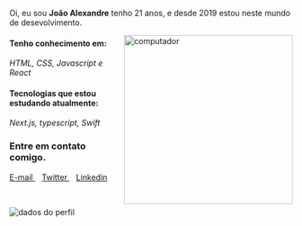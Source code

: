 Oi, eu sou **João Alexandre** tenho 21 anos, e desde 2019 estou neste mundo de desevolvimento.

<img src="https://user-images.githubusercontent.com/56983783/133364859-7274839c-e5bd-4bf4-aff1-e535daf0b64c.png" min-width="300px" max-width="300px" width="300px" align="right" alt="computador">

#### Tenho conhecimento em: 
  _HTML, CSS, Javascript e React_

#### Tecnologias que estou estudando atualmente: 
  _Next.js, typescript, Swift_

### Entre em contato comigo.
 

  <a href="mailto:joaoalexandre.bitar@hotmai.com">
    E-mail
  </a>&nbsp;&nbsp;
  <a href="https://twitter.com/j_alexandrebita">
   Twitter
  </a>&nbsp;&nbsp;
  <a href="https://www.linkedin.com/in/alexandre-bitar/">
   Linkedin
  </a>
  
&nbsp;&nbsp;
<p align="left">
  <img src="https://github-readme-stats.vercel.app/api?username=AlexBitar80&show_icons=true&theme=dracula" alt="dados do perfil"/>
</p>

